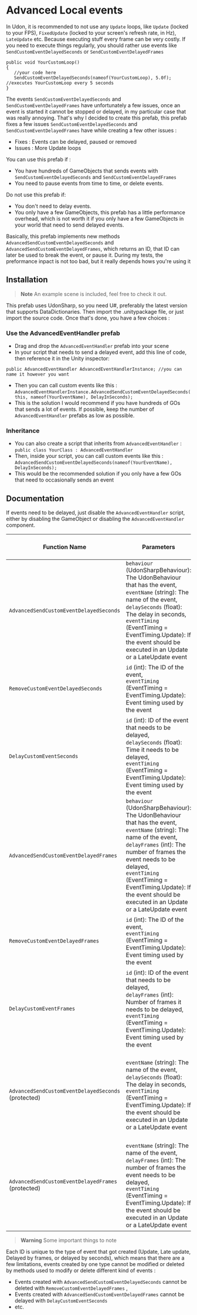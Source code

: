 # Advanced Local events

In Udon, it is recommended to not use any `Update` loops, like `Update` (locked to your FPS), `FixedUpdate` (locked to your screen's refresh rate, in Hz), `LateUpdate` etc. Because executing stuff every frame can be very costly.
If you need to execute things regularly, you should rather use events like `SendCustomEventDelayedSeconds` or `SendCustomEventDelayedFrames`

```
public void YourCustomLoop()
{
   //your code here
   SendCustomEventDelayedSeconds(nameof(YourCustomLoop), 5.0f); //executes YourCustomLoop every 5 seconds
}
```

The events `SendCustomEventDelayedSeconds` and `SendCustomEventDelayedFrames` have unfortunately a few issues, once an event is started it cannot be stopped or delayed, in my particular case that was really annoying.
That's why I decided to create this prefab, this prefab fixes a few issues `SendCustomEventDelayedSeconds` and `SendCustomEventDelayedFrames` have while creating a few other issues :

- Fixes : Events can be delayed, paused or removed
- Issues : More Update loops

You can use this prefab if :
- You have hundreds of GameObjects that sends events with `SendCustomEventDelayedSeconds` and `SendCustomEventDelayedFrames`
- You need to pause events from time to time, or delete events.

Do not use this prefab if:
- You don't need to delay events.
- You only have a few GameObjects, this prefab has a little performance overhead, which is not worth it if you only have a few GameObjects in your world that need to send delayed events.

Basically, this prefab implements new methods `AdvancedSendCustomEventDelayedSeconds` and  `AdvancedSendCustomEventDelayedFrames`, which returns an ID, that ID can later be used to break the event, or pause it.
During my tests, the preformance inpact is not too bad, but it really depends hows you're using it

## Installation

> **Note**
An example scene is included, feel free to check it out.

This prefab uses UdonSharp, so you need U#, preferably the latest version that supports DataDictionaries. Then import the .unitypackage file, or just import the source code.
Once that's done, you have a few choices :

### Use the AdvancedEventHandler prefab
- Drag and drop the `AdvancedEventHandler` prefab into your scene
- In your script that needs to send a delayed event, add this line of code, then reference it in the Unity inspector:
```
public AdvancedEventHandler AdvancedEventHandlerInstance; //you can name it however you want
```
- Then you can call custom events like this : `AdvancedEventHandlerInstance.AdvancedSendCustomEventDelayedSeconds(this, nameof(YourEventName), DelayInSeconds);`
- This is the solution I would recommend if you have hundreds of GOs that sends a lot of events. If possible, keep the number of `AdvancedEventHandler` prefabs as low as possible.

### Inheritance
- You can also create a script that inherits from `AdvancedEventHandler` : `public class YourClass : AdvancedEventHandler`
- Then, inside your script, you can call custom events like this : `AdvancedSendCustomEventDelayedSeconds(nameof(YourEventName), DelayInSeconds);`
- This would be the recommended solution if you only have a few GOs that need to occasionally sends an event

## Documentation

If events need to be delayed, just disable the `AdvancedEventHandler` script, either by disabling the GameObject or disabling the `AdvancedEventHandler` component.

| Function Name                              | Parameters                                                                      | Return Type and Explanation                                | Description/Summary                                           |
|-------------------------------------------|---------------------------------------------------------------------------------|--------------------------------------------------------------|---------------------------------------------------------------|
| `AdvancedSendCustomEventDelayedSeconds`    | `behaviour` (UdonSharpBehaviour): The UdonBehaviour that has the event,<br>`eventName` (string): The name of the event,<br>`delaySeconds` (float): The delay in seconds,<br>`eventTiming` (EventTiming = EventTiming.Update): If the event should be executed in an Update or a LateUpdate event | `int` (Event ID): Executes an event with a delay in seconds and returns the ID of the event created for later access. | Executes an event with a delay in seconds. |
| `RemoveCustomEventDelayedSeconds`         | `id` (int): The ID of the event,<br>`eventTiming` (EventTiming = EventTiming.Update): Event timing used by the event | `void`: Removes an event to prevent its execution based on its ID and event timing. | Removes an event to prevent it from being executed. |
| `DelayCustomEventSeconds`                | `id` (int): ID of the event that needs to be delayed,<br>`delaySeconds` (float): Time it needs to be delayed,<br>`eventTiming` (EventTiming = EventTiming.Update): Event timing used by the event | `void`: Delays an event based on its ID and event timing by a specified number of seconds. | Delays an event. |
| `AdvancedSendCustomEventDelayedFrames`    | `behaviour` (UdonSharpBehaviour): The UdonBehaviour that has the event,<br>`eventName` (string): The name of the event,<br>`delayFrames` (int): The number of frames the event needs to be delayed,<br>`eventTiming` (EventTiming = EventTiming.Update): If the event should be executed in an Update or a LateUpdate event | `int` (Event ID): Executes an event with a delay in frames and returns the ID of the event created for later access. | Executes an event with a delay in frames. |
| `RemoveCustomEventDelayedFrames`         | `id` (int): The ID of the event,<br>`eventTiming` (EventTiming = EventTiming.Update): Event timing used by the event | `void`: Removes an event to prevent its execution based on its ID and event timing. | Removes an event to prevent it from being executed. |
| `DelayCustomEventFrames`                | `id` (int): ID of the event that needs to be delayed,<br>`delayFrames` (int): Number of frames it needs to be delayed,<br>`eventTiming` (EventTiming = EventTiming.Update): Event timing used by the event | `void`: Delays an event based on its ID and event timing by a specified number of frames. | Delays an event. |
| `AdvancedSendCustomEventDelayedSeconds` (protected) | `eventName` (string): The name of the event,<br>`delaySeconds` (float): The delay in seconds,<br>`eventTiming` (EventTiming = EventTiming.Update): If the event should be executed in an Update or a LateUpdate event | `int` (Event ID): Executes an event with a delay in seconds, using the current object as the UdonBehaviour, and returns the ID of the event created for later access. | Executes an event with a delay in seconds. |
| `AdvancedSendCustomEventDelayedFrames` (protected) | `eventName` (string): The name of the event,<br>`delayFrames` (int): The number of frames the event needs to be delayed,<br>`eventTiming` (EventTiming = EventTiming.Update): If the event should be executed in an Update or a LateUpdate event | `int` (Event ID): Executes an event with a delay in frames, using the current object as the UdonBehaviour, and returns the ID of the event created for later access. | Executes an event with a delay in frames. |

> **Warning**
Some important things to note

Each ID is unique to the type of event that got created (Update, Late update, Delayed by frames, or delayed by seconds), which means that there are  a few limitations, events created by one type cannot be modified or deleted by methods used to modify or delete different kind of events :
- Events created with `AdvancedSendCustomEventDelayedSeconds` cannot be deleted with `RemoveCustomEventDelayedFrames` , 
- Events created with `AdvancedSendCustomEventDelayedFrames` cannot be delayed with `DelayCustomEventSeconds`
- etc.

